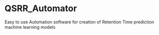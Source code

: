# QSRR_Automator
Easy to use Automation software for creation of Retention Time prediction machine learning models
